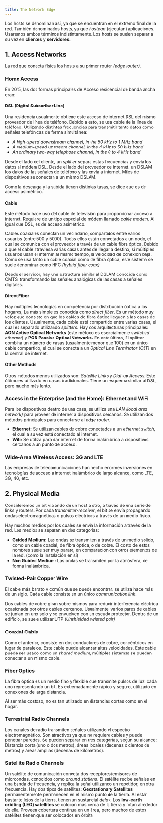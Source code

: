 ```yaml
---
title: The Network Edge
---
```


Los hosts se denominan así, ya que se encuentran en el extremo final de la red. También denominados hosts, ya que *hostean* (ejecutan) aplicaciones. Usaremos ambos términos indistintamente. Los hosts se suelen separar a su vez en **clientes** y **servidores.**

## 1. Access Networks

La red que conecta física los hosts a su primer router *(edge router).*

### Home Access

En 2015, las dos formas principales de Acceso residencial de banda ancha eran:

#### DSL (Digital Subscriber Line)

Una residencia usualmente obtiene este acceso de internet DSL del mismo proveedor de línea de teléfono. Debido a esto, se usa cable de la línea de teléfono. Utilizando distintas frecuencias para transmitir tanto datos como señales telefónicas de forma simultánea:

- *A high-speed downstream channel, in the 50 kHz to 1 MHz band*
- *A medium-speed upstream channel, in the 4 kHz to 50 kHz band*
- *An ordinary two-way telephone channel, in the 0 to 4 kHz band*

Desde el lado del cliente, un *splitter* separa estas frecuencias y envía los datos al módem DSL. Desde el lado del proveedor de internet, un DSLAM los datos de las señales de teléfono y las envía a internet. Miles de dispositivos se conectan a un mismo DSLAM.

Como la descarga y la subida tienen distintas tasas, se dice que es de acceso asimétrico.

#### Cable

Este método hace uso del cable de televisión para proporcionar acceso a internet. Requiere de un tipo especial de módem llamado *cable modem*. Al igual que DSL, es de acceso asimétrico.

Cables coaxiales conectan un vecindario, compartidos entre varios usuarios (entre 500 y 5000). Todos ellos están conectados a un nodo, el cual se comunica con el proveedor a través de un cable fibra óptica. Debido a que el cable atraviesa varias casas antes de llegar a destino, si múltiples usuarios usan el internet al mismo tiempo, la velocidad de conexión baja. Como se usa tanto un cable coaxial como de fibra óptica, este sistema se suele denominar como HFC *(hybrid fiber coax)*

Desde el servidor, hay una estructura similar al DSLAM conocida como CMTS, transformando las señales analógicas de las casas a señales digitales.

#### Direct Fiber

Hay múltiples tecnologías en competencia por distribución óptica a los hogares, La más simple es conocida como *direct fiber*. Es un método muy veloz que consiste en que los cables de fibra óptica lleguen a las casas de los clientes. Usualmente, cada cable está compartido entre varias casas, el cual es separado utilizando *splitters.* Hay dos arquitecturas principales: **AON Active Optical Networks** (este método es esencialmente *switched ethernet*) y **PON Passive Optical Networks.** En este último, El splitter combina un número de casas (usualmente menor que 100) en un único cable compartido, el cual se conecta a un *Optical Line Terminator (OLT)* en la central de internet.

#### Other Methods

Otros métodos menos utilizados son: *Satellite Links* y *Dial-up Access.* Este último es utilizado en casas tradicionales. Tiene un esquema similar al DSL, pero mucho más lento.

### Access in the Enterprise (and the Home): Ethernet and WiFi

Para los dispositivos dentro de una casa, se utiliza una *LAN (local area network)* para proveer de internet a dispositivos cercanos. Se utilizan dos métodos principales para conectarse al *edge router*.

- **Ethernet:** Se utilizan cables de cobre conectados a un *ethernet switch,* el cual a su vez está conectado al internet.
- **Wifi:** Se utiliza para dar internet de forma inalámbrica a dispositivos cercanos a un punto de acceso.

### Wide-Area Wireless Access: 3G and LTE

Las empresas de telecomunicaciones han hecho enormes inversiones en tecnologías de acceso a internet inalámbrico de largo alcance, como LTE, 3G, 4G, etc.

## 2. Physical Media

Consideremos un bit viajando de un host a otro, a través de una serie de links y routers. Por cada *transmitter-receiver*, el bit se envía propagando ondas electromagnéticas o pulsos eléctricos a través de un medio físico.

Hay muchos medios por los cuales se envía la información a través de la red. Los medios se separan en dos categorías:

- **Guided Medium:** Las ondas se transmiten a través de un medio sólido, como un cable coaxial, de fibra óptica, o de cobre. El costo de estos nombres suele ser muy barato, en comparación con otros elementos de la red. (como la instalación en sí)
- **Non Guided Medium:** Las ondas se transmiten por la atmósfera, de forma inalámbrica.

### Twisted-Pair Copper Wire

El cable más barato y común que se puede encontrar, se utiliza hace más de un siglo. Cada cable consiste en un único *communication link*.

Dos cables de cobre giran sobre mismos para reducir interferencia eléctrica ocasionada por otros cables cercanos. Usualmente, varios pares de cables se juntan en uno solo y se envuelven con un escudo protector. Dentro de un edificio, se suele utilizar UTP *(Unshielded twisted pair)*

### Coaxial Cable

Como el anterior, consiste en dos conductores de cobre, concéntricos en lugar de paralelos. Este cable puede alcanzar altas velocidades. Este cable puede ser usado como un *shared medium,* múltiples sistemas se pueden conectar a un mismo cable.

### Fiber Optics

La fibra óptica es un medio fino y flexible que transmite pulsos de luz, cada uno representando un bit. Es extremadamente rápido y seguro, utilizado en conexiones de larga distancia.

Al ser más costoso, no es tan utilizado en distancias cortas como en el hogar.

### Terrestrial Radio Channels

Los canales de radio transmiten señales utilizando el espectro electromagnético. Son atractivos ya que no requiere cables y puede penetrar paredes. Se pueden separar en tres categorías, según su alcance: Distancia corta (uno o dos metros), áreas locales (decenas o cientos de metros) y áreas amplias (decenas de kilómetros).

### Satellite Radio Channels

Un satélite de comunicación conecta dos receptores/emisores de microondas, conocidos como *ground stations*. El satélite recibe señales en una banda de frecuencia, y replica la señal utilizando un repetidor, en otra frecuencia. Hay dos tipos de satélites: **Geostationary Satellites** permanentemente permanecen en el mismo punto de la tierra. Al estar bastante lejos de la tierra, tienen un sustancial *delay*. Los **low-earth orbiting (LEO) satellites** se colocan más cerca de la tierra y rotan alrededor de ella. Proveen cobertura continua en un área, pero muchos de estos satélites tienen que ser colocados en órbita
